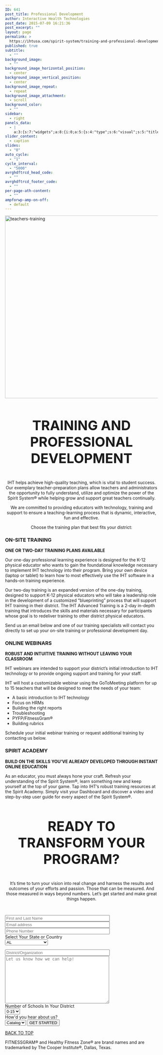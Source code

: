 ```yaml
---
ID: 641
post_title: Professional Development
author: Interactive Health Technologies
post_date: 2015-07-09 16:21:36
post_excerpt: ""
layout: page
permalink: >
  https://ihtusa.com/spirit-system/training-and-professional-development/
published: true
subtitle:
  - ""
background_image:
  - ""
background_image_horizontal_position:
  - center
background_image_vertical_position:
  - center
background_image_repeat:
  - repeat
background_image_attachment:
  - scroll
background_color:
  - ""
sidebar:
  - right
panels_data:
  - |
    a:3:{s:7:"widgets";a:8:{i:0;a:5:{s:4:"type";s:6:"visual";s:5:"title";s:0:"";s:4:"text";s:181:"<p><img class="aligncenter size-full wp-image-1378" src="http://ihtusa.com/wp-content/uploads/2015/07/teachers-training.jpg" alt="teachers-training" width="1920" height="600" /></p>";s:6:"filter";s:1:"1";s:11:"panels_info";a:7:{s:5:"class";s:30:"WP_Widget_Black_Studio_TinyMCE";s:3:"raw";b:0;s:4:"grid";i:0;s:4:"cell";i:0;s:2:"id";i:0;s:9:"widget_id";s:36:"7bea2427-7f6c-44be-9f17-28ee5b94357b";s:5:"style";a:3:{s:18:"background_display";s:4:"tile";s:16:"featured_widgets";s:0:"";s:12:"bigger_title";s:0:"";}}}i:1;a:5:{s:4:"type";s:6:"visual";s:5:"title";s:0:"";s:4:"text";s:713:"<h3 style="font-size: 44px; text-align: center;">TRAINING AND PROFESSIONAL DEVELOPMENT</h3><p style="text-align: center;">IHT helps achieve high-quality teaching, which is vital to student success. Our exemplary teacher-preparation plans allow teachers and administrators the opportunity to fully understand, utilize and optimize the power of the Spirit System® while helping grow and support great teachers continually.</p><p style="text-align: center;">We are committed to providing educators with technology, training and support to ensure a teaching-learning process that is dynamic, interactive, fun and effective.</p><p style="text-align: center;">Choose the training plan that best fits your district:</p>";s:6:"filter";s:1:"1";s:11:"panels_info";a:7:{s:5:"class";s:30:"WP_Widget_Black_Studio_TinyMCE";s:3:"raw";b:0;s:4:"grid";i:1;s:4:"cell";i:1;s:2:"id";i:1;s:9:"widget_id";s:36:"1d899dc2-b6d4-4bbd-9cdc-b994a649a716";s:5:"style";a:3:{s:18:"background_display";s:4:"tile";s:16:"featured_widgets";s:0:"";s:12:"bigger_title";b:1;}}}i:2;a:5:{s:4:"type";s:6:"visual";s:5:"title";s:16:"ON-SITE TRAINING";s:4:"text";s:1006:"<p><strong>ONE OR TWO-DAY TRAINING PLANS AVAILABLE</strong></p><p>Our one-day professional learning experience is designed for the K-12 physical educator who wants to gain the foundational knowledge necessary to implement IHT technology into their program. Bring your own device (laptop or tablet) to learn how to most effectively use the IHT software in a hands-on training experience.</p><p>Our two-day training is an expanded version of the one-day training, designed to support K-12 physical educators who will take a leadership role in the development of a customized “blueprinting” process that will support IHT training in their district. The IHT Advanced Training is a 2-day in-depth training that introduces the skills and materials necessary for participants whose goal is to redeliver training to other district physical educators.</p><p>Send us an email below and one of our training specialists will contact you directly to set up your on-site training or professional development day.</p>";s:6:"filter";s:1:"1";s:11:"panels_info";a:7:{s:5:"class";s:30:"WP_Widget_Black_Studio_TinyMCE";s:3:"raw";b:0;s:4:"grid";i:2;s:4:"cell";i:0;s:2:"id";i:2;s:9:"widget_id";s:36:"2e657e8c-43dc-472b-b914-6dafae8e14c6";s:5:"style";a:4:{s:18:"background_display";s:4:"tile";s:12:"border_color";s:7:"#003f5f";s:16:"featured_widgets";b:1;s:12:"bigger_title";b:1;}}}i:3;a:5:{s:4:"type";s:6:"visual";s:5:"title";s:15:"ONLINE WEBINARS";s:4:"text";s:682:"<p><strong>ROBUST AND INTUITIVE TRAINING WITHOUT LEAVING YOUR CLASSROOM</strong></p><p>IHT webinars are intended to support your district’s initial introduction to IHT technology or to provide ongoing support and training for your staff.</p><p>IHT will host a customizable webinar using the GoToMeeting platform for up to 15 teachers that will be designed to meet the needs of your team:</p><ul><li>A basic introduction to IHT technology</li><li>Focus on HRMs</li><li>Building the right reports</li><li>Troubleshooting</li><li>PYFP/FitnessGram®</li><li>Building rubrics</li></ul><p>Schedule your initial webinar training or request additional training by contacting us below.</p>";s:6:"filter";s:1:"1";s:11:"panels_info";a:7:{s:5:"class";s:30:"WP_Widget_Black_Studio_TinyMCE";s:3:"raw";b:0;s:4:"grid";i:2;s:4:"cell";i:1;s:2:"id";i:3;s:9:"widget_id";s:36:"1838c54d-e48c-41bc-82c8-c55272228ee1";s:5:"style";a:4:{s:18:"background_display";s:4:"tile";s:12:"border_color";s:7:"#eb861d";s:16:"featured_widgets";b:1;s:12:"bigger_title";b:1;}}}i:4;a:5:{s:4:"type";s:6:"visual";s:5:"title";s:14:"SPIRIT ACADEMY";s:4:"text";s:455:"<p><strong>BUILD ON THE SKILLS YOU'VE ALREADY DEVELOPED THROUGH INSTANT ONLINE EDUCATION</strong></p><p>As an educator, you must always hone your craft. Refresh your understanding of the Spirit System®, learn something new and keep yourself at the top of your game. Tap into IHT’s robust training resources at the Spirit Academy. Simply visit your Dashboard and discover a video and step-by-step user guide for every aspect of the Spirit System®.</p>";s:6:"filter";s:1:"1";s:11:"panels_info";a:7:{s:5:"class";s:30:"WP_Widget_Black_Studio_TinyMCE";s:3:"raw";b:0;s:4:"grid";i:3;s:4:"cell";i:0;s:2:"id";i:4;s:9:"widget_id";s:36:"36a8f0ed-30ff-4101-9f0b-59c8cad70ab9";s:5:"style";a:4:{s:18:"background_display";s:4:"tile";s:12:"border_color";s:7:"#4ab9cf";s:16:"featured_widgets";b:1;s:12:"bigger_title";b:1;}}}i:5;a:5:{s:4:"type";s:6:"visual";s:5:"title";s:0:"";s:4:"text";s:514:"<h3 style="text-align: center; font-size: 44px;">READY TO TRANSFORM YOUR PROGRAM?</h3><div class="lc"><p style="text-align: center;">It’s time to turn your vision into real change and harness the results and outcomes of your efforts and passion. Those that can be measured. And those measured in ways beyond numbers. Let’s get started and make great things happen.</p></div><div class="rc"> </div><div class="rc"> </div><p style="text-align: center;">[contact-form-7 id="3054" title="How'd you find us?"]</p>";s:6:"filter";s:1:"1";s:11:"panels_info";a:6:{s:5:"class";s:30:"WP_Widget_Black_Studio_TinyMCE";s:4:"grid";i:4;s:4:"cell";i:1;s:2:"id";i:5;s:9:"widget_id";s:36:"15e1fdc3-225e-46e9-806b-ee2145fa0a6d";s:5:"style";a:4:{s:27:"background_image_attachment";b:0;s:18:"background_display";s:4:"tile";s:16:"featured_widgets";s:0:"";s:12:"bigger_title";s:0:"";}}}i:6;a:3:{s:4:"text";s:0:"";s:11:"button_text";s:30:"<a href="#TOP">BACK TO TOP</a>";s:11:"panels_info";a:7:{s:5:"class";s:17:"PW_Call_To_Action";s:3:"raw";b:0;s:4:"grid";i:5;s:4:"cell";i:0;s:2:"id";i:6;s:9:"widget_id";s:36:"4dacabed-e211-41ba-a702-f6094c541ae8";s:5:"style";a:3:{s:18:"background_display";s:4:"tile";s:16:"featured_widgets";s:0:"";s:12:"bigger_title";s:0:"";}}}i:7;a:6:{s:5:"title";s:0:"";s:4:"text";s:118:"FITNESSGRAM® and Healthy Fitness Zone® are brand names and are trademarked by The Cooper Institute®, Dallas, Texas.";s:20:"text_selected_editor";s:7:"tinymce";s:5:"autop";b:1;s:12:"_sow_form_id";s:13:"58bed0af48d3d";s:11:"panels_info";a:7:{s:5:"class";s:31:"SiteOrigin_Widget_Editor_Widget";s:3:"raw";b:0;s:4:"grid";i:5;s:4:"cell";i:0;s:2:"id";i:7;s:9:"widget_id";s:36:"7654c01c-2754-4050-b19c-4077a2171ce5";s:5:"style";a:3:{s:18:"background_display";s:4:"tile";s:16:"featured_widgets";s:0:"";s:12:"bigger_title";s:0:"";}}}}s:5:"grids";a:6:{i:0;a:2:{s:5:"cells";i:1;s:5:"style";a:1:{s:18:"background_display";s:4:"tile";}}i:1;a:2:{s:5:"cells";i:3;s:5:"style";a:1:{s:18:"background_display";s:4:"tile";}}i:2;a:2:{s:5:"cells";i:2;s:5:"style";a:1:{s:18:"background_display";s:4:"tile";}}i:3;a:2:{s:5:"cells";i:1;s:5:"style";a:0:{}}i:4;a:2:{s:5:"cells";i:3;s:5:"style";a:1:{s:18:"background_display";s:4:"tile";}}i:5;a:2:{s:5:"cells";i:1;s:5:"style";a:0:{}}}s:10:"grid_cells";a:11:{i:0;a:2:{s:4:"grid";i:0;s:6:"weight";i:1;}i:1;a:2:{s:4:"grid";i:1;s:6:"weight";d:0.049751243782000000026588537593852379359304904937744140625;}i:2;a:2:{s:4:"grid";i:1;s:6:"weight";d:0.90049751243599995831345950136892497539520263671875;}i:3;a:2:{s:4:"grid";i:1;s:6:"weight";d:0.049751243782000000026588537593852379359304904937744140625;}i:4;a:2:{s:4:"grid";i:2;s:6:"weight";d:0.5;}i:5;a:2:{s:4:"grid";i:2;s:6:"weight";d:0.5;}i:6;a:2:{s:4:"grid";i:3;s:6:"weight";i:1;}i:7;a:2:{s:4:"grid";i:4;s:6:"weight";d:0.049751243782000000026588537593852379359304904937744140625;}i:8;a:2:{s:4:"grid";i:4;s:6:"weight";d:0.90049751243599995831345950136892497539520263671875;}i:9;a:2:{s:4:"grid";i:4;s:6:"weight";d:0.049751243782000000026588537593852379359304904937744140625;}i:10;a:2:{s:4:"grid";i:5;s:6:"weight";i:1;}}}
slider_content:
  - caption
slides:
  - "0"
auto_cycle:
  - "1"
cycle_interval:
  - "5000"
avrghdftrcd_head_code:
  - ""
avrghdftrcd_footer_code:
  - ""
per-page-ath-content:
  - ""
ampforwp-amp-on-off:
  - default
---
```

<p><img class="aligncenter size-full wp-image-1378" src="https://ihtusa.com/wp-content/uploads/2015/07/teachers-training.jpg" alt="teachers-training" width="1920" height="600"></p><h3 style="font-size: 44px; text-align: center;">TRAINING AND PROFESSIONAL DEVELOPMENT</h3><p style="text-align: center;">IHT helps achieve high-quality teaching, which is vital to student success. Our exemplary teacher-preparation plans allow teachers and administrators the opportunity to fully understand, utilize and optimize the power of the Spirit System® while helping grow and support great teachers continually.</p><p style="text-align: center;">We are committed to providing educators with technology, training and support to ensure a teaching-learning process that is dynamic, interactive, fun and effective.</p><p style="text-align: center;">Choose the training plan that best fits your district:</p><h3 class="widget-title"><span class="widget-title__inline">ON-SITE TRAINING</span></h3><p><strong>ONE OR TWO-DAY TRAINING PLANS AVAILABLE</strong></p><p>Our one-day professional learning experience is designed for the K-12 physical educator who wants to gain the foundational knowledge necessary to implement IHT technology into their program. Bring your own device (laptop or tablet) to learn how to most effectively use the IHT software in a hands-on training experience.</p><p>Our two-day training is an expanded version of the one-day training, designed to support K-12 physical educators who will take a leadership role in the development of a customized “blueprinting” process that will support IHT training in their district. The IHT Advanced Training is a 2-day in-depth training that introduces the skills and materials necessary for participants whose goal is to redeliver training to other district physical educators.</p><p>Send us an email below and one of our training specialists will contact you directly to set up your on-site training or professional development day.</p><h3 class="widget-title"><span class="widget-title__inline">ONLINE WEBINARS</span></h3><p><strong>ROBUST AND INTUITIVE TRAINING WITHOUT LEAVING YOUR CLASSROOM</strong></p><p>IHT webinars are intended to support your district’s initial introduction to IHT technology or to provide ongoing support and training for your staff.</p><p>IHT will host a customizable webinar using the GoToMeeting platform for up to 15 teachers that will be designed to meet the needs of your team:</p><ul><li>A basic introduction to IHT technology</li><li>Focus on HRMs</li><li>Building the right reports</li><li>Troubleshooting</li><li>PYFP/FitnessGram®</li><li>Building rubrics</li></ul><p>Schedule your initial webinar training or request additional training by contacting us below.</p><h3 class="widget-title"><span class="widget-title__inline">SPIRIT ACADEMY</span></h3><p><strong>BUILD ON THE SKILLS YOU'VE ALREADY DEVELOPED THROUGH INSTANT ONLINE EDUCATION</strong></p><p>As an educator, you must always hone&nbsp;your craft. Refresh your understanding of the Spirit System®, learn something new and keep yourself at the top of your game. Tap into IHT’s robust training resources at the Spirit Academy. Simply visit your Dashboard and discover a video and step-by-step user guide for every aspect of the Spirit System®.</p><h3 style="text-align: center; font-size: 44px;">READY TO TRANSFORM YOUR PROGRAM?</h3><p style="text-align: center;">It’s time to turn your vision into real change and harness the results and outcomes of your efforts and passion. Those that can be measured. And those measured in ways beyond numbers. Let’s get started and make great things happen.</p>&nbsp;&nbsp;<p style="text-align: center;"></p>
<form action="/wp-admin/admin-ajax.php?_panelsnonce=462b68931d#wpcf7-f3054-o1" method="post" class="wpcf7-form" novalidate="novalidate">
<input type="hidden" name="_wpcf7" value="3054">
<input type="hidden" name="_wpcf7_version" value="4.7">
<input type="hidden" name="_wpcf7_locale" value="en_US">
<input type="hidden" name="_wpcf7_unit_tag" value="wpcf7-f3054-o1">
<input type="hidden" name="_wpnonce" value="5513646367">
<span class="wpcf7-form-control-wrap your-name"><input type="text" name="your-name" value="" size="40" class="wpcf7-form-control wpcf7-text wpcf7-validates-as-required" aria-required="true" aria-invalid="false" placeholder="First and Last Name"></span><br>
<span class="wpcf7-form-control-wrap your-email"><input type="email" name="your-email" value="" size="40" class="wpcf7-form-control wpcf7-text wpcf7-email wpcf7-validates-as-required wpcf7-validates-as-email" aria-required="true" aria-invalid="false" placeholder="Email address"></span><br>
<span class="wpcf7-form-control-wrap your-tel"><input type="tel" name="your-tel" value="" size="40" class="wpcf7-form-control wpcf7-text wpcf7-tel wpcf7-validates-as-required wpcf7-validates-as-tel" aria-required="true" aria-invalid="false" placeholder="Phone Number"></span><br>
Select Your State or Country<br>
<span class="wpcf7-form-control-wrap state"><select name="state" class="wpcf7-form-control wpcf7-select wpcf7-validates-as-required" aria-required="true" aria-invalid="false"><option value="AL">AL</option><option value="AK">AK</option><option value="AZ">AZ</option><option value="AR">AR</option><option value="CA">CA</option><option value="CO">CO</option><option value="CT">CT</option><option value="DE">DE</option><option value="FL">FL</option><option value="GA">GA</option><option value="HI">HI</option><option value="ID">ID</option><option value="IL">IL</option><option value="IN">IN</option><option value="IA">IA</option><option value="KS">KS</option><option value="KY">KY</option><option value="LA">LA</option><option value="ME">ME</option><option value="MD">MD</option><option value="MA">MA</option><option value="MI">MI</option><option value="MN">MN</option><option value="MS">MS</option><option value="MO">MO</option><option value="MT">MT</option><option value="NE">NE</option><option value="NV">NV</option><option value="NH">NH</option><option value="NJ">NJ</option><option value="NM">NM</option><option value="NY">NY</option><option value="NC">NC</option><option value="ND">ND</option><option value="OH">OH</option><option value="OK">OK</option><option value="OR">OR</option><option value="PA">PA</option><option value="RI">RI</option><option value="SC">SC</option><option value="SD">SD</option><option value="TN">TN</option><option value="TX">TX</option><option value="UT">UT</option><option value="VT">VT</option><option value="VA">VA</option><option value="WA">WA</option><option value="Washington D.C.">Washington D.C.</option><option value="WV">WV</option><option value="WI">WI</option><option value="WY">WY</option><option value="CANADA">CANADA</option><option value="BERMUDA">BERMUDA</option><option value="AUSTRALIA">AUSTRALIA</option><option value="UNITED KINGDOM">UNITED KINGDOM</option><option value="SOUTH AFRICA">SOUTH AFRICA</option><option value="International - Other">International - Other</option></select></span><p></p>
<span class="wpcf7-form-control-wrap your-subject"><input type="text" name="your-subject" value="" size="40" class="wpcf7-form-control wpcf7-text wpcf7-validates-as-required" aria-required="true" aria-invalid="false" placeholder="District/Organization"></span><br>
<span class="wpcf7-form-control-wrap your-message"><textarea name="your-message" cols="40" rows="10" class="wpcf7-form-control wpcf7-textarea wpcf7-validates-as-required" aria-required="true" aria-invalid="false" placeholder="Let us know how we can help!"></textarea></span><br>
Number of Schools In Your District<br>
<span class="wpcf7-form-control-wrap numberofschools"><select name="numberofschools" class="wpcf7-form-control wpcf7-select wpcf7-validates-as-required" aria-required="true" aria-invalid="false"><option value="0-15">0-15</option><option value="15+">15+</option></select></span><br>
How'd you hear about us?<br>
<span class="wpcf7-form-control-wrap Howdidyoufindus"><select name="Howdidyoufindus" class="wpcf7-form-control wpcf7-select wpcf7-validates-as-required" aria-required="true" aria-invalid="false"><option value="Catalog">Catalog</option><option value="Other">Other</option></select></span>
<input type="submit" value="GET STARTED" class="wpcf7-form-control wpcf7-submit btn btn-primary pull-right">
<p></p>
</form><p></p>				
<a href="#TOP">BACK TO TOP</a>					
<p>FITNESSGRAM® and Healthy Fitness Zone® are brand names and are trademarked by The Cooper Institute®, Dallas, Texas.</p>